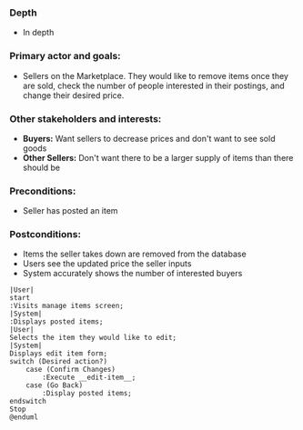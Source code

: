 ### Depth
- In depth
###  Primary actor and goals:
- Sellers on the Marketplace.  They would like to remove items once they are sold, check the number of people interested
in their postings, and change their desired price.
### Other stakeholders and interests:
- **Buyers:** Want sellers to decrease prices and don't want to see sold goods
- **Other Sellers:** Don't want there to be a larger supply of items than there should be
### Preconditions:
- Seller has posted an item
### Postconditions:
- Items the seller takes down are removed from the database
- Users see the updated price the seller inputs
- System accurately shows the number of interested buyers
```plantuml
|User|
start
:Visits manage items screen;
|System|
:Displays posted items;
|User|
Selects the item they would like to edit;
|System| 
Displays edit item form;
switch (Desired action?)
    case (Confirm Changes)
        :Execute __edit-item__;
    case (Go Back)
        :Display posted items;
endswitch
Stop
@enduml
```